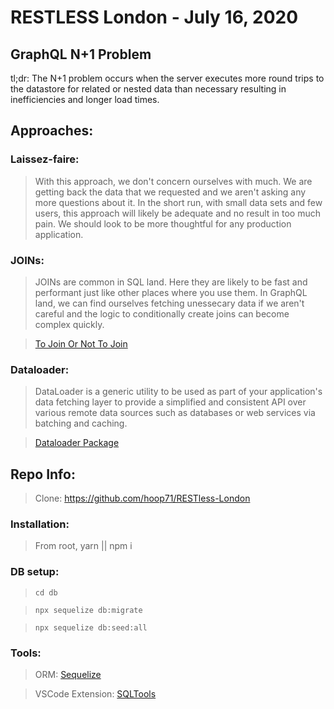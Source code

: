 # RESTLESS London - July 16, 2020

## GraphQL N+1 Problem

tl;dr: The N+1 problem occurs when the server executes more round trips to the datastore for related or nested data than necessary resulting in inefficiencies and longer load times.

## Approaches:

### Laissez-faire: 
> With this approach, we don't concern ourselves with much. We are getting back the data that we requested and we aren't asking any more questions about it. In the short run, with small data sets and few users, this approach will likely be adequate and no result in too much pain. We should look to be more thoughtful for any production application.

### JOINs:
> JOINs are common  in SQL land. Here they are likely to be fast and performant just like other places where you use them. In GraphQL land, we can find ourselves fetching unessecary data if we aren't careful and the logic to conditionally create joins can become complex quickly.

> [To Join Or Not To Join](https://medium.com/@benmorel/to-join-or-not-to-join-bba9c1377c10)

### Dataloader: 
  > DataLoader is a generic utility to be used as part of your application's data fetching layer to provide a simplified and consistent API over various remote data sources such as databases or web services via batching and caching.

  > [Dataloader Package](https://www.npmjs.com/package/dataloader)


## Repo Info:

> Clone: https://github.com/hoop71/RESTless-London

### Installation: 
> From root, yarn || npm i 

### DB setup: 
> `cd db`

> `npx sequelize db:migrate ` 

> `npx sequelize db:seed:all`


### Tools: 
> ORM: [Sequelize](https://sequelize.org/master/)

> VSCode Extension: [SQLTools](https://github.com/mtxr/vscode-sqltools.git)

